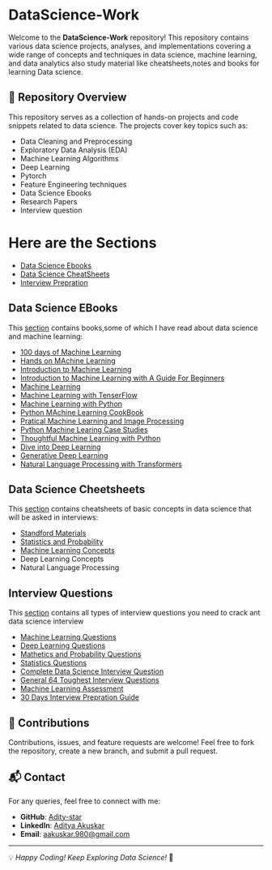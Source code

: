 # DataScience-Work

Welcome to the **DataScience-Work** repository! This repository contains various data science projects, analyses, and implementations covering a wide range of concepts and techniques in data science, machine learning, and data analytics also study material like cheatsheets,notes and books for learning Data science.

## 📌 Repository Overview
This repository serves as a collection of hands-on projects and code snippets related to data science. The projects cover key topics such as:
- Data Cleaning and Preprocessing
- Exploratory Data Analysis (EDA)
- Machine Learning Algorithms
- Deep Learning
- Pytorch
- Feature Engineering techniques
- Data Science Ebooks
- Research Papers
- Interview question

# Here are the Sections
* [Data Science Ebooks](#data-science-ebooks)
* [Data Science CheatSheets](#data-science-cheetsheets)
* [Interview Prepration](#interview-questions)


## Data Science EBooks
This [section](https://github.com/Adity-star/Data-Science-Work/tree/main/EBooks) contains books,some of which I have read about data science and machine learning:
* [100 days of Machine Learning](https://github.com/Adity-star/Data-Science-Work/blob/main/EBooks/100%20Days%20of%20Machine%20Learning.pdf)
* [Hands on MAchine Learning](https://github.com/Adity-star/Data-Science-Work/blob/main/EBooks/Hands-On_Machine_Learning_with_Scikit-Learn-Keras-and-TensorFlow-2nd-Edition-Aurelien-Geron.pdf)
* [Introduction tp Machine Learning](https://github.com/Adity-star/Data-Science-Work/blob/main/EBooks/Introduction%20to%20Machine%20Learning.pdf)
* [Introduction to Machine Learning with A Guide For Beginners](https://github.com/Adity-star/Data-Science-Work/blob/main/EBooks/Introduction_to_Machine_Learning_with_Python_A_Guide_for_Beginners.epub)
* [Machine Learning](https://github.com/Adity-star/Data-Science-Work/blob/main/EBooks/Machine%20Learning%20(%20etc.)%20(z-lib.org).pdf)
* [Machine Learning with TenserFlow](https://github.com/Adity-star/Data-Science-Work/blob/main/EBooks/Machine%20Learning%20with%20TensorFlow%20(%20PDFDrive%20).pdf)
* [Machine Learning with Python](https://github.com/Adity-star/Data-Science-Work/blob/main/EBooks/Machine_Learning_with_Python.pdf)
* [Python MAchine Learning CookBook](https://github.com/Adity-star/Data-Science-Work/blob/main/EBooks/Machine_Learning_with_Python_Cookbook_Practical_Solutions_from_Preprocessing.pdf)
* [Pratical Machine Learning and Image Processing](https://github.com/Adity-star/Data-Science-Work/blob/main/EBooks/Machine_Learning_with_Python_Cookbook_Practical_Solutions_from_Preprocessing.pdf)
* [Python Machine Learing Case Studies](https://github.com/Adity-star/Data-Science-Work/blob/main/EBooks/Python%20Machine%20Learning%20Case%20Studies.pdf)
* [Thoughtful Machine Learning with Python](https://github.com/Adity-star/Data-Science-Work/blob/main/EBooks/Thoughtful%20Machine%20Learning.pdf)
* [Dive into Deep Learning](https://github.com/Adity-star/Data-Science-Work/blob/main/EBooks/d2l-en.pdf)
* [Generative Deep Learning](https://github.com/Adity-star/Data-Science-Work/blob/main/EBooks/generative-deep-learning-teaching-machines-to-paint-write-compose-and-play-2nbsped-1098134184-9781098134181.pdf)
* [Natural Language Processing with Transformers](https://github.com/Adity-star/Data-Science-Work/blob/main/EBooks/natural-language-processing-with-transformers-revised-edition-1098136799-9781098136796-9781098103248.pdf)


## Data Science Cheetsheets
This [section](https://github.com/Adity-star/Data-Science-Work/tree/main/CheatSheets) contains cheatsheets of basic concepts in data science that will be asked in interviews:
* [Standford Materials](https://github.com/Adity-star/Data-Science-Work/tree/main/CheatSheets#stanford-materials)
* [Statistics and Probability](https://github.com/Adity-star/Data-Science-Work/tree/main/CheatSheets#statistics-and-probability)
* [Machine Learning Concepts](https://github.com/Adity-star/Data-Science-Work/tree/main/CheatSheets#machine-learning-concepts)
* Deep Learning Concepts
* Natural Language Processing

## Interview Questions
This [section](https://github.com/Adity-star/Data-Science-Work/tree/main/Interview%20Prep) contains all types of interview questions you need to crack ant data science interview
* [Machine Learning Questions](https://github.com/Adity-star/Data-Science-Work/blob/main/Interview%20Questions/list_of_questions_machine_learning.md)
* [Deep Learning Questions](https://github.com/Adity-star/Data-Science-Work/blob/main/Interview%20Questions/list_of_questions_deep_learning.md)
* [Mathetics and Probability Questions](https://github.com/Adity-star/Data-Science-Work/blob/main/Interview%20Questions/list_of_questions_mathematics.md)
* [Statistics Questions](https://github.com/Adity-star/Data-Science-Work/blob/main/Interview%20Questions/stats%20interview%20questions.pdf)
* [Complete Data Science Interview Question](https://github.com/Adity-star/Data-Science-Work/blob/main/Interview%20Questions/Data%20Science%20interview%20questions.pdf)
* [General 64 Toughest Interview Questions](https://github.com/Adity-star/Data-Science-Work/blob/main/Interview%20Questions/64%20Toughest%20Interview%20Questions.pdf)
* [Machine Learning Assessment](https://github.com/Adity-star/Data-Science-Work/blob/main/Interview%20Questions/Machine%20Learning%20Assessmentpdf.pdf)
* [30 Days Interview Prepration Guide](https://github.com/Adity-star/Data-Science-Work/tree/main/Interview%20Prep/30_days_interview_questions)
  


## 📢 Contributions
Contributions, issues, and feature requests are welcome! Feel free to fork the repository, create a new branch, and submit a pull request.

## 📬 Contact
For any queries, feel free to connect with me:
- **GitHub**: [Adity-star](https://github.com/Adity-star)
- **LinkedIn**: [Aditya Akuskar](https://www.linkedin.com/in/aditya-a-27b43533a/)
- **Email**: aakuskar.980@gmail.com

---
💡 _Happy Coding! Keep Exploring Data Science!_ 🚀

